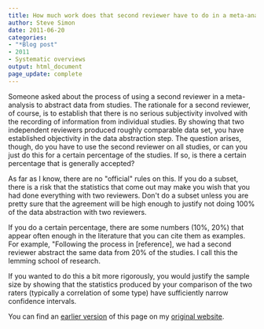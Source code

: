 ```yaml
---
title: How much work does that second reviewer have to do in a meta-analysis
author: Steve Simon
date: 2011-06-20
categories:
- "*Blog post"
- 2011
- Systematic overviews
output: html_document
page_update: complete
---
```


Someone asked about the process of using a second reviewer in a meta-analysis to abstract data from studies. The rationale for a second reviewer, of course, is to establish that there is no serious subjectivity involved with the recording of information from individual studies. By showing that two independent reviewers produced roughly comparable data set, you have established objectivity in the data abstraction step. The question arises, though, do you have to use the second reviewer on all studies, or can you just do this for a certain percentage of the studies. If so, is there a certain percentage that is generally accepted?

<!---More--->

As far as I know, there are no "official" rules on this. If you do a subset, there is a risk that the statistics that come out may make you wish that you had done everything with two reviewers. Don't do a subset unless you are pretty sure that the agreement will be high enough to justify not doing 100% of the data abstraction with two reviewers.

If you do a certain percentage, there are some numbers (10%, 20%) that appear often enough in the literature that you can cite them as examples. For example, "Following the process in [reference], we had a second reviewer abstract the same data from 20% of the studies. I call this the lemming school of research.

If you wanted to do this a bit more rigorously, you would justify the sample size by showing that the statistics produced by your comparison of the two raters (typically a correlation of some type) have sufficiently narrow confidence intervals.

You can find an [earlier version][sim1] of this page on my [original website][sim2].

[sim1]: http://www.pmean.com/11/SecondReviewer.html
[sim2]: http://www.pmean.com/original_site.html 
